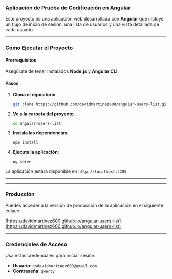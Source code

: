 ### Aplicación de Prueba de Codificación en Angular

Este proyecto es una aplicación web desarrollada con **Angular** que incluye un flujo de inicio de sesión, una lista de usuarios y una vista detallada de cada usuario.

-----

### Cómo Ejecutar el Proyecto

#### Prerrequisitos

Asegúrate de tener instalados **Node.js** y **Angular CLI**.

#### Pasos

1.  **Clona el repositorio**.

    ```bash
    git clone https://github.com/davidmartinez600/angular-users-list.git
    ```

2.  **Ve a la carpeta del proyecto.**

    ```bash
    cd angular-users-list
    ```

3.  **Instala las dependencias**:

    ```bash
    npm install
    ```

4.  **Ejecuta la aplicación**:

    ```bash
    ng serve
    ```

La aplicación estará disponible en `http://localhost:4200`.

-----

-----

### Producción

Puedes acceder a la versión de producción de la aplicación en el siguiente enlace:

[https://davidmartinez600.github.io/angular-users-list](https://davidmartinez600.github.io/angular-users-list)

-----

### Credenciales de Acceso

Usa estas credenciales para iniciar sesión:

  - **Usuario**: `esdavidmartinez600@gmail.com`
  - **Contraseña**: `qwerty`